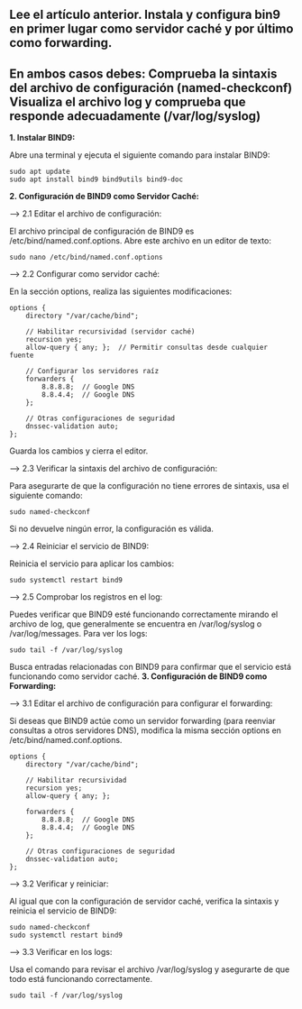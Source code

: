 ## Lee el artículo anterior. Instala y configura bin9 en primer lugar como servidor caché y por último como forwarding. 

En ambos casos debes:
Comprueba la sintaxis del archivo de configuración (named-checkconf)
Visualiza el archivo log y comprueba que responde adecuadamente (/var/log/syslog)
-------

**1. Instalar BIND9:**

Abre una terminal y ejecuta el siguiente comando para instalar BIND9:
```
sudo apt update
sudo apt install bind9 bind9utils bind9-doc
```

**2. Configuración de BIND9 como Servidor Caché:**

 --> 2.1 Editar el archivo de configuración:

El archivo principal de configuración de BIND9 es /etc/bind/named.conf.options. Abre este archivo en un editor de texto:

```sudo nano /etc/bind/named.conf.options```

  --> 2.2 Configurar como servidor caché:

En la sección options, realiza las siguientes modificaciones:
```
options {
    directory "/var/cache/bind";

    // Habilitar recursividad (servidor caché)
    recursion yes;
    allow-query { any; };  // Permitir consultas desde cualquier fuente

    // Configurar los servidores raíz
    forwarders {
        8.8.8.8;  // Google DNS
        8.8.4.4;  // Google DNS
    };

    // Otras configuraciones de seguridad
    dnssec-validation auto;
};
```
Guarda los cambios y cierra el editor.

--> 2.3 Verificar la sintaxis del archivo de configuración:

Para asegurarte de que la configuración no tiene errores de sintaxis, usa el siguiente comando:
```
sudo named-checkconf
```
Si no devuelve ningún error, la configuración es válida.

--> 2.4 Reiniciar el servicio de BIND9:

Reinicia el servicio para aplicar los cambios:
```
sudo systemctl restart bind9
```
--> 2.5 Comprobar los registros en el log:

Puedes verificar que BIND9 esté funcionando correctamente mirando el archivo de log, que generalmente se encuentra en /var/log/syslog o /var/log/messages. Para ver los logs:
```
sudo tail -f /var/log/syslog
```
Busca entradas relacionadas con BIND9 para confirmar que el servicio está funcionando como servidor caché.
**3. Configuración de BIND9 como Forwarding:**

--> 3.1 Editar el archivo de configuración para configurar el forwarding:

Si deseas que BIND9 actúe como un servidor forwarding (para reenviar consultas a otros servidores DNS), modifica la misma sección options en /etc/bind/named.conf.options.
```
options {
    directory "/var/cache/bind";

    // Habilitar recursividad
    recursion yes;
    allow-query { any; };

    forwarders {
        8.8.8.8;  // Google DNS
        8.8.4.4;  // Google DNS
    };

    // Otras configuraciones de seguridad
    dnssec-validation auto;
};
```
--> 3.2 Verificar y reiniciar:

Al igual que con la configuración de servidor caché, verifica la sintaxis y reinicia el servicio de BIND9:
```
sudo named-checkconf
sudo systemctl restart bind9
```
--> 3.3 Verificar en los logs:

Usa el comando para revisar el archivo /var/log/syslog y asegurarte de que todo está funcionando correctamente.
```
sudo tail -f /var/log/syslog
```
